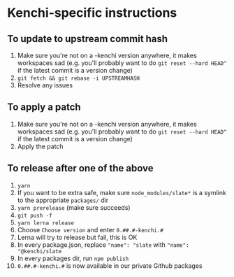 # Kenchi-specific instructions

## To update to upstream commit hash

1. Make sure you're not on a -kenchi version anywhere, it makes workspaces sad (e.g. you'll probably want to do `git reset --hard HEAD^` if the latest commit is a version change)
1. `git fetch && git rebase -i UPSTREAMHASH`
1. Resolve any issues

## To apply a patch

1. Make sure you're not on a -kenchi version anywhere, it makes workspaces sad (e.g. you'll probably want to do `git reset --hard HEAD^` if the latest commit is a version change)
1. Apply the patch

## To release after one of the above

1. `yarn`
1. If you want to be extra safe, make sure `node_modules/slate*` is a symlink to the appropriate `packages/` dir
1. `yarn prerelease` (make sure succeeds)
1. `git push -f`
1. `yarn lerna release`
1. Choose `Choose version` and enter `0.##.#-kenchi.#`
1. Lerna will try to release but fail, this is OK
1. In every package.json, replace `"name": "slate` with `"name": "@kenchi/slate`
1. In every packages dir, run `npm publish`
1. `0.##.#-kenchi.#` is now available in our private Github packages
